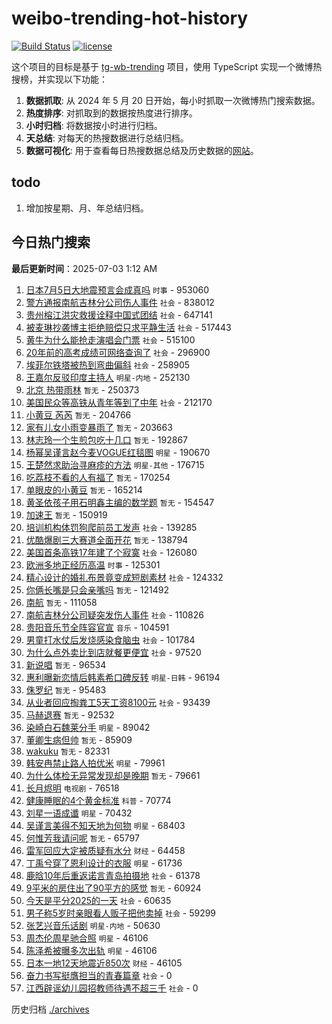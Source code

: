 # weibo-trending-hot-history

[![Build Status](https://github.com/lxw15337674/weibo-trending-hot-history/actions/workflows/nodejs.yml/badge.svg)](https://github.com/lxw15337674/weibo-trending-hot-history/actions)
[![license](https://img.shields.io/github/license/lxw15337674/weibo-trending-hot-history)](https://github.com/lxw15337674/weibo-trending-hot-history/blob/master/LICENSE)


这个项目的目标是基于 [tg-wb-trending](https://github.com/xiadd/tg-wb-trending) 项目，使用 TypeScript 实现一个微博热搜榜，并实现以下功能：

1. **数据抓取**: 从 2024 年 5 月 20 日开始，每小时抓取一次微博热门搜索数据。
2. **热度排序**: 对抓取到的数据按热度进行排序。
3. **小时归档**: 将数据按小时进行归档。
4. **天总结**: 对每天的热搜数据进行总结归档。
5. **数据可视化**: 用于查看每日热搜数据总结及历史数据的[网站](https://weibo-trending-hot-history.vercel.app/)。

## todo

1. 增加按星期、月、年总结归档。



## 今日热门搜索





























































































































































































































































































































































































































































































































































































































































































































































































































































































































































































































































































































































































































































































































































































































































































































































































































































































































































































































































































































































































































































































































































































































































































































































































































































































































































































































































































































































































































































































































































































































































































































































































































































































































































































































































































































































































































































































































































































































































































































































































































































































































































































































































































































































































































































































































































































































































































































































































































































































































































































































































































































































































































































































































































































































































































































































































































































































































































































































































































































































































































































































































































































































































































































































































































































































































































































































































































































































































































































































































































































































































































































































































































































































































































































































































































































































































































































































































































































































































































































































































































































































































































































































































































































































































































































































































































































































































































































































































































































































































































































































































































































































































































































































































































































































































































































































<!-- BEGIN -->

**最后更新时间**：2025-07-03 1:12 AM
1. [日本7月5日大地震预言会成真吗](https://m.weibo.cn/search?containerid=100103type%3D1%26t%3D10%26q%3D%23%E6%97%A5%E6%9C%AC7%E6%9C%885%E6%97%A5%E5%A4%A7%E5%9C%B0%E9%9C%87%E9%A2%84%E8%A8%80%E4%BC%9A%E6%88%90%E7%9C%9F%E5%90%97%23&stream_entry_id=31&isnewpage=1&extparam=seat%3D1%26cate%3D5001%26stream_entry_id%3D31%26lcate%3D5001%26flag%3D1%26realpos%3D1%26pos%3D0%26filter_type%3Drealtimehot%26q%3D%2523%25E6%2597%25A5%25E6%259C%25AC7%25E6%259C%25885%25E6%2597%25A5%25E5%25A4%25A7%25E5%259C%25B0%25E9%259C%2587%25E9%25A2%2584%25E8%25A8%2580%25E4%25BC%259A%25E6%2588%2590%25E7%259C%259F%25E5%2590%2597%2523%26dgr%3D0%26band_rank%3D1%26c_type%3D31%26display_time%3D1751474136%26pre_seqid%3D175147413653701880213156) `时事` - 953060
2. [警方通报南航吉林分公司伤人事件](https://m.weibo.cn/search?containerid=100103type%3D1%26t%3D10%26q%3D%23%E8%AD%A6%E6%96%B9%E9%80%9A%E6%8A%A5%E5%8D%97%E8%88%AA%E5%90%89%E6%9E%97%E5%88%86%E5%85%AC%E5%8F%B8%E4%BC%A4%E4%BA%BA%E4%BA%8B%E4%BB%B6%23&stream_entry_id=31&isnewpage=1&extparam=seat%3D1%26cate%3D5001%26stream_entry_id%3D31%26lcate%3D5001%26flag%3D1%26realpos%3D2%26pos%3D1%26filter_type%3Drealtimehot%26q%3D%2523%25E8%25AD%25A6%25E6%2596%25B9%25E9%2580%259A%25E6%258A%25A5%25E5%258D%2597%25E8%2588%25AA%25E5%2590%2589%25E6%259E%2597%25E5%2588%2586%25E5%2585%25AC%25E5%258F%25B8%25E4%25BC%25A4%25E4%25BA%25BA%25E4%25BA%258B%25E4%25BB%25B6%2523%26dgr%3D0%26band_rank%3D2%26c_type%3D31%26display_time%3D1751474136%26pre_seqid%3D175147413653701880213156) `社会` - 838012
3. [贵州榕江洪灾救援诠释中国式团结](https://m.weibo.cn/search?containerid=100103type%3D1%26t%3D10%26q%3D%23%E8%B4%B5%E5%B7%9E%E6%A6%95%E6%B1%9F%E6%B4%AA%E7%81%BE%E6%95%91%E6%8F%B4%E8%AF%A0%E9%87%8A%E4%B8%AD%E5%9B%BD%E5%BC%8F%E5%9B%A2%E7%BB%93%23&stream_entry_id=31&isnewpage=1&extparam=seat%3D1%26cate%3D5001%26stream_entry_id%3D31%26lcate%3D5001%26flag%3D0%26realpos%3D3%26pos%3D2%26filter_type%3Drealtimehot%26q%3D%2523%25E8%25B4%25B5%25E5%25B7%259E%25E6%25A6%2595%25E6%25B1%259F%25E6%25B4%25AA%25E7%2581%25BE%25E6%2595%2591%25E6%258F%25B4%25E8%25AF%25A0%25E9%2587%258A%25E4%25B8%25AD%25E5%259B%25BD%25E5%25BC%258F%25E5%259B%25A2%25E7%25BB%2593%2523%26dgr%3D0%26band_rank%3D3%26c_type%3D31%26display_time%3D1751474136%26pre_seqid%3D175147413653701880213156) `社会` - 647141
4. [被麦琳抄袭博主拒绝赔偿只求平静生活](https://m.weibo.cn/search?containerid=100103type%3D1%26t%3D10%26q%3D%23%E8%A2%AB%E9%BA%A6%E7%90%B3%E6%8A%84%E8%A2%AD%E5%8D%9A%E4%B8%BB%E6%8B%92%E7%BB%9D%E8%B5%94%E5%81%BF%E5%8F%AA%E6%B1%82%E5%B9%B3%E9%9D%99%E7%94%9F%E6%B4%BB%23&stream_entry_id=31&isnewpage=1&extparam=seat%3D1%26cate%3D5001%26stream_entry_id%3D31%26lcate%3D5001%26flag%3D1%26realpos%3D4%26pos%3D3%26filter_type%3Drealtimehot%26q%3D%2523%25E8%25A2%25AB%25E9%25BA%25A6%25E7%2590%25B3%25E6%258A%2584%25E8%25A2%25AD%25E5%258D%259A%25E4%25B8%25BB%25E6%258B%2592%25E7%25BB%259D%25E8%25B5%2594%25E5%2581%25BF%25E5%258F%25AA%25E6%25B1%2582%25E5%25B9%25B3%25E9%259D%2599%25E7%2594%259F%25E6%25B4%25BB%2523%26dgr%3D0%26band_rank%3D4%26c_type%3D31%26display_time%3D1751474136%26pre_seqid%3D175147413653701880213156) `社会` - 517443
5. [黄牛为什么能抢走演唱会门票](https://m.weibo.cn/search?containerid=100103type%3D1%26t%3D10%26q%3D%23%E9%BB%84%E7%89%9B%E4%B8%BA%E4%BB%80%E4%B9%88%E8%83%BD%E6%8A%A2%E8%B5%B0%E6%BC%94%E5%94%B1%E4%BC%9A%E9%97%A8%E7%A5%A8%23&stream_entry_id=31&isnewpage=1&extparam=seat%3D1%26cate%3D5001%26stream_entry_id%3D31%26lcate%3D5001%26flag%3D0%26realpos%3D5%26pos%3D4%26filter_type%3Drealtimehot%26q%3D%2523%25E9%25BB%2584%25E7%2589%259B%25E4%25B8%25BA%25E4%25BB%2580%25E4%25B9%2588%25E8%2583%25BD%25E6%258A%25A2%25E8%25B5%25B0%25E6%25BC%2594%25E5%2594%25B1%25E4%25BC%259A%25E9%2597%25A8%25E7%25A5%25A8%2523%26dgr%3D0%26band_rank%3D5%26c_type%3D31%26display_time%3D1751474136%26pre_seqid%3D175147413653701880213156) `社会` - 515100
6. [20年前的高考成绩可网络查询了](https://m.weibo.cn/search?containerid=100103type%3D1%26t%3D10%26q%3D%2320%E5%B9%B4%E5%89%8D%E7%9A%84%E9%AB%98%E8%80%83%E6%88%90%E7%BB%A9%E5%8F%AF%E7%BD%91%E7%BB%9C%E6%9F%A5%E8%AF%A2%E4%BA%86%23&stream_entry_id=31&isnewpage=1&extparam=seat%3D1%26cate%3D5001%26stream_entry_id%3D31%26lcate%3D5001%26flag%3D1%26realpos%3D6%26pos%3D5%26filter_type%3Drealtimehot%26q%3D%252320%25E5%25B9%25B4%25E5%2589%258D%25E7%259A%2584%25E9%25AB%2598%25E8%2580%2583%25E6%2588%2590%25E7%25BB%25A9%25E5%258F%25AF%25E7%25BD%2591%25E7%25BB%259C%25E6%259F%25A5%25E8%25AF%25A2%25E4%25BA%2586%2523%26dgr%3D0%26band_rank%3D6%26c_type%3D31%26display_time%3D1751474136%26pre_seqid%3D175147413653701880213156) `社会` - 296900
7. [埃菲尔铁塔被热到弯曲偏斜](https://m.weibo.cn/search?containerid=100103type%3D1%26t%3D10%26q%3D%23%E5%9F%83%E8%8F%B2%E5%B0%94%E9%93%81%E5%A1%94%E8%A2%AB%E7%83%AD%E5%88%B0%E5%BC%AF%E6%9B%B2%E5%81%8F%E6%96%9C%23&stream_entry_id=31&isnewpage=1&extparam=seat%3D1%26cate%3D5001%26stream_entry_id%3D31%26lcate%3D5001%26flag%3D0%26realpos%3D7%26pos%3D7%26filter_type%3Drealtimehot%26q%3D%2523%25E5%259F%2583%25E8%258F%25B2%25E5%25B0%2594%25E9%2593%2581%25E5%25A1%2594%25E8%25A2%25AB%25E7%2583%25AD%25E5%2588%25B0%25E5%25BC%25AF%25E6%259B%25B2%25E5%2581%258F%25E6%2596%259C%2523%26dgr%3D0%26band_rank%3D7%26c_type%3D31%26display_time%3D1751474136%26pre_seqid%3D175147413653701880213156) `社会` - 258905
8. [王嘉尔反驳印度主持人](https://m.weibo.cn/search?containerid=100103type%3D1%26t%3D10%26q%3D%23%E7%8E%8B%E5%98%89%E5%B0%94%E5%8F%8D%E9%A9%B3%E5%8D%B0%E5%BA%A6%E4%B8%BB%E6%8C%81%E4%BA%BA%23&stream_entry_id=31&isnewpage=1&extparam=seat%3D1%26cate%3D5001%26stream_entry_id%3D31%26lcate%3D5001%26flag%3D0%26realpos%3D8%26pos%3D8%26filter_type%3Drealtimehot%26q%3D%2523%25E7%258E%258B%25E5%2598%2589%25E5%25B0%2594%25E5%258F%258D%25E9%25A9%25B3%25E5%258D%25B0%25E5%25BA%25A6%25E4%25B8%25BB%25E6%258C%2581%25E4%25BA%25BA%2523%26dgr%3D0%26band_rank%3D8%26c_type%3D31%26display_time%3D1751474136%26pre_seqid%3D175147413653701880213156) `明星-内地` - 252130
9. [北京 热带雨林](https://m.weibo.cn/search?containerid=100103type%3D1%26t%3D10%26q%3D%E5%8C%97%E4%BA%AC+%E7%83%AD%E5%B8%A6%E9%9B%A8%E6%9E%97&stream_entry_id=31&isnewpage=1&extparam=seat%3D1%26cate%3D5001%26stream_entry_id%3D31%26lcate%3D5001%26flag%3D0%26realpos%3D9%26pos%3D9%26filter_type%3Drealtimehot%26q%3D%25E5%258C%2597%25E4%25BA%25AC%2520%25E7%2583%25AD%25E5%25B8%25A6%25E9%259B%25A8%25E6%259E%2597%26dgr%3D0%26band_rank%3D9%26c_type%3D31%26display_time%3D1751474136%26pre_seqid%3D175147413653701880213156) `暂无` - 250373
10. [美国民众等高铁从青年等到了中年](https://m.weibo.cn/search?containerid=100103type%3D1%26t%3D10%26q%3D%23%E7%BE%8E%E5%9B%BD%E6%B0%91%E4%BC%97%E7%AD%89%E9%AB%98%E9%93%81%E4%BB%8E%E9%9D%92%E5%B9%B4%E7%AD%89%E5%88%B0%E4%BA%86%E4%B8%AD%E5%B9%B4%23&stream_entry_id=31&isnewpage=1&extparam=seat%3D1%26cate%3D5001%26stream_entry_id%3D31%26lcate%3D5001%26flag%3D1%26realpos%3D10%26pos%3D10%26filter_type%3Drealtimehot%26q%3D%2523%25E7%25BE%258E%25E5%259B%25BD%25E6%25B0%2591%25E4%25BC%2597%25E7%25AD%2589%25E9%25AB%2598%25E9%2593%2581%25E4%25BB%258E%25E9%259D%2592%25E5%25B9%25B4%25E7%25AD%2589%25E5%2588%25B0%25E4%25BA%2586%25E4%25B8%25AD%25E5%25B9%25B4%2523%26dgr%3D0%26band_rank%3D10%26c_type%3D31%26display_time%3D1751474136%26pre_seqid%3D175147413653701880213156) `社会` - 212170
11. [小黄豆 芮芮](https://m.weibo.cn/search?containerid=100103type%3D1%26t%3D10%26q%3D%E5%B0%8F%E9%BB%84%E8%B1%86+%E8%8A%AE%E8%8A%AE&stream_entry_id=31&isnewpage=1&extparam=seat%3D1%26cate%3D5001%26stream_entry_id%3D31%26lcate%3D5001%26flag%3D2%26realpos%3D11%26pos%3D11%26filter_type%3Drealtimehot%26q%3D%25E5%25B0%258F%25E9%25BB%2584%25E8%25B1%2586%2520%25E8%258A%25AE%25E8%258A%25AE%26dgr%3D0%26band_rank%3D11%26c_type%3D31%26display_time%3D1751474136%26pre_seqid%3D175147413653701880213156) `暂无` - 204766
12. [家有儿女小雨变暴雨了](https://m.weibo.cn/search?containerid=100103type%3D1%26t%3D10%26q%3D%E5%AE%B6%E6%9C%89%E5%84%BF%E5%A5%B3%E5%B0%8F%E9%9B%A8%E5%8F%98%E6%9A%B4%E9%9B%A8%E4%BA%86&stream_entry_id=31&isnewpage=1&extparam=seat%3D1%26cate%3D5001%26stream_entry_id%3D31%26lcate%3D5001%26flag%3D2%26realpos%3D12%26pos%3D12%26filter_type%3Drealtimehot%26q%3D%25E5%25AE%25B6%25E6%259C%2589%25E5%2584%25BF%25E5%25A5%25B3%25E5%25B0%258F%25E9%259B%25A8%25E5%258F%2598%25E6%259A%25B4%25E9%259B%25A8%25E4%25BA%2586%26dgr%3D0%26band_rank%3D12%26c_type%3D31%26display_time%3D1751474136%26pre_seqid%3D175147413653701880213156) `暂无` - 203663
13. [林志玲一个生煎包吃十几口](https://m.weibo.cn/search?containerid=100103type%3D1%26t%3D10%26q%3D%E6%9E%97%E5%BF%97%E7%8E%B2%E4%B8%80%E4%B8%AA%E7%94%9F%E7%85%8E%E5%8C%85%E5%90%83%E5%8D%81%E5%87%A0%E5%8F%A3&stream_entry_id=31&isnewpage=1&extparam=seat%3D1%26cate%3D5001%26stream_entry_id%3D31%26lcate%3D5001%26flag%3D0%26realpos%3D13%26pos%3D13%26filter_type%3Drealtimehot%26q%3D%25E6%259E%2597%25E5%25BF%2597%25E7%258E%25B2%25E4%25B8%2580%25E4%25B8%25AA%25E7%2594%259F%25E7%2585%258E%25E5%258C%2585%25E5%2590%2583%25E5%258D%2581%25E5%2587%25A0%25E5%258F%25A3%26dgr%3D0%26band_rank%3D13%26c_type%3D31%26display_time%3D1751474136%26pre_seqid%3D175147413653701880213156) `暂无` - 192867
14. [杨幂吴谨言赵今麦VOGUE红毯图](https://m.weibo.cn/search?containerid=100103type%3D1%26t%3D10%26q%3D%23%E6%9D%A8%E5%B9%82%E5%90%B4%E8%B0%A8%E8%A8%80%E8%B5%B5%E4%BB%8A%E9%BA%A6VOGUE%E7%BA%A2%E6%AF%AF%E5%9B%BE%23&stream_entry_id=31&isnewpage=1&extparam=seat%3D1%26cate%3D5001%26stream_entry_id%3D31%26lcate%3D5001%26flag%3D1%26realpos%3D19%26pos%3D19%26filter_type%3Drealtimehot%26q%3D%2523%25E6%259D%25A8%25E5%25B9%2582%25E5%2590%25B4%25E8%25B0%25A8%25E8%25A8%2580%25E8%25B5%25B5%25E4%25BB%258A%25E9%25BA%25A6VOGUE%25E7%25BA%25A2%25E6%25AF%25AF%25E5%259B%25BE%2523%26dgr%3D0%26band_rank%3D19%26c_type%3D31%26display_time%3D1751474136%26pre_seqid%3D175147413653701880213156) `明星` - 190670
15. [王楚然求助治寻麻疹的方法](https://m.weibo.cn/search?containerid=100103type%3D1%26t%3D10%26q%3D%23%E7%8E%8B%E6%A5%9A%E7%84%B6%E6%B1%82%E5%8A%A9%E6%B2%BB%E5%AF%BB%E9%BA%BB%E7%96%B9%E7%9A%84%E6%96%B9%E6%B3%95%23&stream_entry_id=31&isnewpage=1&extparam=seat%3D1%26cate%3D5001%26stream_entry_id%3D31%26lcate%3D5001%26flag%3D0%26realpos%3D14%26pos%3D14%26filter_type%3Drealtimehot%26q%3D%2523%25E7%258E%258B%25E6%25A5%259A%25E7%2584%25B6%25E6%25B1%2582%25E5%258A%25A9%25E6%25B2%25BB%25E5%25AF%25BB%25E9%25BA%25BB%25E7%2596%25B9%25E7%259A%2584%25E6%2596%25B9%25E6%25B3%2595%2523%26dgr%3D0%26band_rank%3D14%26c_type%3D31%26display_time%3D1751474136%26pre_seqid%3D175147413653701880213156) `明星-其他` - 176715
16. [吃荔枝不看的人有福了](https://m.weibo.cn/search?containerid=100103type%3D1%26t%3D10%26q%3D%E5%90%83%E8%8D%94%E6%9E%9D%E4%B8%8D%E7%9C%8B%E7%9A%84%E4%BA%BA%E6%9C%89%E7%A6%8F%E4%BA%86&stream_entry_id=31&isnewpage=1&extparam=seat%3D1%26cate%3D5001%26stream_entry_id%3D31%26lcate%3D5001%26flag%3D0%26realpos%3D15%26pos%3D15%26filter_type%3Drealtimehot%26q%3D%25E5%2590%2583%25E8%258D%2594%25E6%259E%259D%25E4%25B8%258D%25E7%259C%258B%25E7%259A%2584%25E4%25BA%25BA%25E6%259C%2589%25E7%25A6%258F%25E4%25BA%2586%26dgr%3D0%26band_rank%3D15%26c_type%3D31%26display_time%3D1751474136%26pre_seqid%3D175147413653701880213156) `暂无` - 170254
17. [单眼皮的小黄豆](https://m.weibo.cn/search?containerid=100103type%3D1%26t%3D10%26q%3D%E5%8D%95%E7%9C%BC%E7%9A%AE%E7%9A%84%E5%B0%8F%E9%BB%84%E8%B1%86&stream_entry_id=31&isnewpage=1&extparam=seat%3D1%26cate%3D5001%26stream_entry_id%3D31%26lcate%3D5001%26flag%3D0%26realpos%3D16%26pos%3D16%26filter_type%3Drealtimehot%26q%3D%25E5%258D%2595%25E7%259C%25BC%25E7%259A%25AE%25E7%259A%2584%25E5%25B0%258F%25E9%25BB%2584%25E8%25B1%2586%26dgr%3D0%26band_rank%3D16%26c_type%3D31%26display_time%3D1751474136%26pre_seqid%3D175147413653701880213156) `暂无` - 165214
18. [黄圣依孩子用石明鑫主编的数学题](https://m.weibo.cn/search?containerid=100103type%3D1%26t%3D10%26q%3D%E9%BB%84%E5%9C%A3%E4%BE%9D%E5%AD%A9%E5%AD%90%E7%94%A8%E7%9F%B3%E6%98%8E%E9%91%AB%E4%B8%BB%E7%BC%96%E7%9A%84%E6%95%B0%E5%AD%A6%E9%A2%98&stream_entry_id=31&isnewpage=1&extparam=seat%3D1%26cate%3D5001%26stream_entry_id%3D31%26lcate%3D5001%26flag%3D0%26realpos%3D17%26pos%3D17%26filter_type%3Drealtimehot%26q%3D%25E9%25BB%2584%25E5%259C%25A3%25E4%25BE%259D%25E5%25AD%25A9%25E5%25AD%2590%25E7%2594%25A8%25E7%259F%25B3%25E6%2598%258E%25E9%2591%25AB%25E4%25B8%25BB%25E7%25BC%2596%25E7%259A%2584%25E6%2595%25B0%25E5%25AD%25A6%25E9%25A2%2598%26dgr%3D0%26band_rank%3D17%26c_type%3D31%26display_time%3D1751474136%26pre_seqid%3D175147413653701880213156) `暂无` - 154547
19. [加速王](https://m.weibo.cn/search?containerid=100103type%3D1%26t%3D10%26q%3D%E5%8A%A0%E9%80%9F%E7%8E%8B&stream_entry_id=31&isnewpage=1&extparam=seat%3D1%26cate%3D5001%26stream_entry_id%3D31%26lcate%3D5001%26flag%3D0%26realpos%3D18%26pos%3D18%26filter_type%3Drealtimehot%26q%3D%25E5%258A%25A0%25E9%2580%259F%25E7%258E%258B%26dgr%3D0%26band_rank%3D18%26c_type%3D31%26display_time%3D1751474136%26pre_seqid%3D175147413653701880213156) `暂无` - 150919
20. [培训机构体罚狗爬前员工发声](https://m.weibo.cn/search?containerid=100103type%3D1%26t%3D10%26q%3D%23%E5%9F%B9%E8%AE%AD%E6%9C%BA%E6%9E%84%E4%BD%93%E7%BD%9A%E7%8B%97%E7%88%AC%E5%89%8D%E5%91%98%E5%B7%A5%E5%8F%91%E5%A3%B0%23&stream_entry_id=31&isnewpage=1&extparam=seat%3D1%26cate%3D5001%26stream_entry_id%3D31%26lcate%3D5001%26flag%3D1%26realpos%3D20%26pos%3D20%26filter_type%3Drealtimehot%26q%3D%2523%25E5%259F%25B9%25E8%25AE%25AD%25E6%259C%25BA%25E6%259E%2584%25E4%25BD%2593%25E7%25BD%259A%25E7%258B%2597%25E7%2588%25AC%25E5%2589%258D%25E5%2591%2598%25E5%25B7%25A5%25E5%258F%2591%25E5%25A3%25B0%2523%26dgr%3D0%26band_rank%3D20%26c_type%3D31%26display_time%3D1751474136%26pre_seqid%3D175147413653701880213156) `社会` - 139285
21. [优酷爆剧三大赛道全面开花](https://m.weibo.cn/search?containerid=100103type%3D1%26t%3D10%26q%3D%E4%BC%98%E9%85%B7%E7%88%86%E5%89%A7%E4%B8%89%E5%A4%A7%E8%B5%9B%E9%81%93%E5%85%A8%E9%9D%A2%E5%BC%80%E8%8A%B1&stream_entry_id=31&isnewpage=1&extparam=seat%3D1%26cate%3D5001%26stream_entry_id%3D31%26lcate%3D5001%26flag%3D0%26realpos%3D21%26pos%3D21%26filter_type%3Drealtimehot%26q%3D%25E4%25BC%2598%25E9%2585%25B7%25E7%2588%2586%25E5%2589%25A7%25E4%25B8%2589%25E5%25A4%25A7%25E8%25B5%259B%25E9%2581%2593%25E5%2585%25A8%25E9%259D%25A2%25E5%25BC%2580%25E8%258A%25B1%26dgr%3D0%26band_rank%3D21%26c_type%3D31%26display_time%3D1751474136%26pre_seqid%3D175147413653701880213156) `暂无` - 138794
22. [美国首条高铁17年建了个寂寞](https://m.weibo.cn/search?containerid=100103type%3D1%26t%3D10%26q%3D%23%E7%BE%8E%E5%9B%BD%E9%A6%96%E6%9D%A1%E9%AB%98%E9%93%8117%E5%B9%B4%E5%BB%BA%E4%BA%86%E4%B8%AA%E5%AF%82%E5%AF%9E%23&stream_entry_id=31&isnewpage=1&extparam=seat%3D1%26cate%3D5001%26stream_entry_id%3D31%26lcate%3D5001%26flag%3D0%26realpos%3D22%26pos%3D22%26filter_type%3Drealtimehot%26q%3D%2523%25E7%25BE%258E%25E5%259B%25BD%25E9%25A6%2596%25E6%259D%25A1%25E9%25AB%2598%25E9%2593%258117%25E5%25B9%25B4%25E5%25BB%25BA%25E4%25BA%2586%25E4%25B8%25AA%25E5%25AF%2582%25E5%25AF%259E%2523%26dgr%3D0%26band_rank%3D22%26c_type%3D31%26display_time%3D1751474136%26pre_seqid%3D175147413653701880213156) `社会` - 126080
23. [欧洲多地正经历高温](https://m.weibo.cn/search?containerid=100103type%3D1%26t%3D10%26q%3D%23%E6%AC%A7%E6%B4%B2%E5%A4%9A%E5%9C%B0%E6%AD%A3%E7%BB%8F%E5%8E%86%E9%AB%98%E6%B8%A9%23&stream_entry_id=31&isnewpage=1&extparam=seat%3D1%26filter_type%3Drealtimehot%26flag%3D1%26cate%3D5001%26q%3D%2523%25E6%25AC%25A7%25E6%25B4%25B2%25E5%25A4%259A%25E5%259C%25B0%25E6%25AD%25A3%25E7%25BB%258F%25E5%258E%2586%25E9%25AB%2598%25E6%25B8%25A9%2523%26dgr%3D0%26stream_entry_id%3D31%26band_rank%3D10%26c_type%3D31%26pos%3D9%26lcate%3D5001%26realpos%3D10%26display_time%3D1751476368%26pre_seqid%3D17514763684000192755616) `时事` - 125301
24. [精心设计的婚礼布景竟变成短剧素材](https://m.weibo.cn/search?containerid=100103type%3D1%26t%3D10%26q%3D%23%E7%B2%BE%E5%BF%83%E8%AE%BE%E8%AE%A1%E7%9A%84%E5%A9%9A%E7%A4%BC%E5%B8%83%E6%99%AF%E7%AB%9F%E5%8F%98%E6%88%90%E7%9F%AD%E5%89%A7%E7%B4%A0%E6%9D%90%23&stream_entry_id=31&isnewpage=1&extparam=seat%3D1%26cate%3D5001%26stream_entry_id%3D31%26lcate%3D5001%26flag%3D1%26realpos%3D23%26pos%3D23%26filter_type%3Drealtimehot%26q%3D%2523%25E7%25B2%25BE%25E5%25BF%2583%25E8%25AE%25BE%25E8%25AE%25A1%25E7%259A%2584%25E5%25A9%259A%25E7%25A4%25BC%25E5%25B8%2583%25E6%2599%25AF%25E7%25AB%259F%25E5%258F%2598%25E6%2588%2590%25E7%259F%25AD%25E5%2589%25A7%25E7%25B4%25A0%25E6%259D%2590%2523%26dgr%3D0%26band_rank%3D23%26c_type%3D31%26display_time%3D1751474136%26pre_seqid%3D175147413653701880213156) `社会` - 124332
25. [你俩长嘴是只会亲嘴吗](https://m.weibo.cn/search?containerid=100103type%3D1%26t%3D10%26q%3D%E4%BD%A0%E4%BF%A9%E9%95%BF%E5%98%B4%E6%98%AF%E5%8F%AA%E4%BC%9A%E4%BA%B2%E5%98%B4%E5%90%97&stream_entry_id=31&isnewpage=1&extparam=seat%3D1%26cate%3D5001%26stream_entry_id%3D31%26lcate%3D5001%26flag%3D0%26realpos%3D24%26pos%3D24%26filter_type%3Drealtimehot%26q%3D%25E4%25BD%25A0%25E4%25BF%25A9%25E9%2595%25BF%25E5%2598%25B4%25E6%2598%25AF%25E5%258F%25AA%25E4%25BC%259A%25E4%25BA%25B2%25E5%2598%25B4%25E5%2590%2597%26dgr%3D0%26band_rank%3D24%26c_type%3D31%26display_time%3D1751474136%26pre_seqid%3D175147413653701880213156) `暂无` - 121492
26. [南航](https://m.weibo.cn/search?containerid=100103type%3D1%26t%3D10%26q%3D%E5%8D%97%E8%88%AA&stream_entry_id=31&isnewpage=1&extparam=seat%3D1%26cate%3D5001%26stream_entry_id%3D31%26lcate%3D5001%26flag%3D0%26realpos%3D25%26pos%3D25%26filter_type%3Drealtimehot%26q%3D%25E5%258D%2597%25E8%2588%25AA%26dgr%3D0%26band_rank%3D25%26c_type%3D31%26display_time%3D1751474136%26pre_seqid%3D175147413653701880213156) `暂无` - 111058
27. [南航吉林分公司疑突发伤人事件](https://m.weibo.cn/search?containerid=100103type%3D1%26t%3D10%26q%3D%23%E5%8D%97%E8%88%AA%E5%90%89%E6%9E%97%E5%88%86%E5%85%AC%E5%8F%B8%E7%96%91%E7%AA%81%E5%8F%91%E4%BC%A4%E4%BA%BA%E4%BA%8B%E4%BB%B6%23&stream_entry_id=31&isnewpage=1&extparam=seat%3D1%26cate%3D5001%26stream_entry_id%3D31%26lcate%3D5001%26flag%3D0%26realpos%3D26%26pos%3D26%26filter_type%3Drealtimehot%26q%3D%2523%25E5%258D%2597%25E8%2588%25AA%25E5%2590%2589%25E6%259E%2597%25E5%2588%2586%25E5%2585%25AC%25E5%258F%25B8%25E7%2596%2591%25E7%25AA%2581%25E5%258F%2591%25E4%25BC%25A4%25E4%25BA%25BA%25E4%25BA%258B%25E4%25BB%25B6%2523%26dgr%3D0%26band_rank%3D26%26c_type%3D31%26display_time%3D1751474136%26pre_seqid%3D175147413653701880213156) `社会` - 110826
28. [贵阳音乐节全阵容官宣](https://m.weibo.cn/search?containerid=100103type%3D1%26t%3D10%26q%3D%E8%B4%B5%E9%98%B3%E9%9F%B3%E4%B9%90%E8%8A%82%E5%85%A8%E9%98%B5%E5%AE%B9%E5%AE%98%E5%AE%A3&stream_entry_id=31&isnewpage=1&extparam=seat%3D1%26cate%3D5001%26stream_entry_id%3D31%26lcate%3D5001%26flag%3D1%26realpos%3D27%26pos%3D27%26filter_type%3Drealtimehot%26q%3D%25E8%25B4%25B5%25E9%2598%25B3%25E9%259F%25B3%25E4%25B9%2590%25E8%258A%2582%25E5%2585%25A8%25E9%2598%25B5%25E5%25AE%25B9%25E5%25AE%2598%25E5%25AE%25A3%26dgr%3D0%26band_rank%3D27%26c_type%3D31%26display_time%3D1751474136%26pre_seqid%3D175147413653701880213156) `音乐` - 104591
29. [男童打水仗后发烧感染食脑虫](https://m.weibo.cn/search?containerid=100103type%3D1%26t%3D10%26q%3D%23%E7%94%B7%E7%AB%A5%E6%89%93%E6%B0%B4%E4%BB%97%E5%90%8E%E5%8F%91%E7%83%A7%E6%84%9F%E6%9F%93%E9%A3%9F%E8%84%91%E8%99%AB%23&stream_entry_id=31&isnewpage=1&extparam=seat%3D1%26cate%3D5001%26stream_entry_id%3D31%26lcate%3D5001%26flag%3D1%26realpos%3D28%26pos%3D28%26filter_type%3Drealtimehot%26q%3D%2523%25E7%2594%25B7%25E7%25AB%25A5%25E6%2589%2593%25E6%25B0%25B4%25E4%25BB%2597%25E5%2590%258E%25E5%258F%2591%25E7%2583%25A7%25E6%2584%259F%25E6%259F%2593%25E9%25A3%259F%25E8%2584%2591%25E8%2599%25AB%2523%26dgr%3D0%26band_rank%3D28%26c_type%3D31%26display_time%3D1751474136%26pre_seqid%3D175147413653701880213156) `社会` - 101784
30. [为什么点外卖比到店就餐更便宜](https://m.weibo.cn/search?containerid=100103type%3D1%26t%3D10%26q%3D%23%E4%B8%BA%E4%BB%80%E4%B9%88%E7%82%B9%E5%A4%96%E5%8D%96%E6%AF%94%E5%88%B0%E5%BA%97%E5%B0%B1%E9%A4%90%E6%9B%B4%E4%BE%BF%E5%AE%9C%23&stream_entry_id=31&isnewpage=1&extparam=seat%3D1%26cate%3D5001%26stream_entry_id%3D31%26lcate%3D5001%26flag%3D0%26realpos%3D29%26pos%3D29%26filter_type%3Drealtimehot%26q%3D%2523%25E4%25B8%25BA%25E4%25BB%2580%25E4%25B9%2588%25E7%2582%25B9%25E5%25A4%2596%25E5%258D%2596%25E6%25AF%2594%25E5%2588%25B0%25E5%25BA%2597%25E5%25B0%25B1%25E9%25A4%2590%25E6%259B%25B4%25E4%25BE%25BF%25E5%25AE%259C%2523%26dgr%3D0%26band_rank%3D29%26c_type%3D31%26display_time%3D1751474136%26pre_seqid%3D175147413653701880213156) `社会` - 97520
31. [新说唱](https://m.weibo.cn/search?containerid=100103type%3D1%26t%3D10%26q%3D%E6%96%B0%E8%AF%B4%E5%94%B1&stream_entry_id=31&isnewpage=1&extparam=seat%3D1%26cate%3D5001%26stream_entry_id%3D31%26lcate%3D5001%26flag%3D1%26realpos%3D30%26pos%3D30%26filter_type%3Drealtimehot%26q%3D%25E6%2596%25B0%25E8%25AF%25B4%25E5%2594%25B1%26dgr%3D0%26band_rank%3D30%26c_type%3D31%26display_time%3D1751474136%26pre_seqid%3D175147413653701880213156) `暂无` - 96534
32. [惠利曝新恋情后韩素希口碑反转](https://m.weibo.cn/search?containerid=100103type%3D1%26t%3D10%26q%3D%23%E6%83%A0%E5%88%A9%E6%9B%9D%E6%96%B0%E6%81%8B%E6%83%85%E5%90%8E%E9%9F%A9%E7%B4%A0%E5%B8%8C%E5%8F%A3%E7%A2%91%E5%8F%8D%E8%BD%AC%23&stream_entry_id=31&isnewpage=1&extparam=seat%3D1%26cate%3D5001%26stream_entry_id%3D31%26lcate%3D5001%26flag%3D0%26realpos%3D31%26pos%3D31%26filter_type%3Drealtimehot%26q%3D%2523%25E6%2583%25A0%25E5%2588%25A9%25E6%259B%259D%25E6%2596%25B0%25E6%2581%258B%25E6%2583%2585%25E5%2590%258E%25E9%259F%25A9%25E7%25B4%25A0%25E5%25B8%258C%25E5%258F%25A3%25E7%25A2%2591%25E5%258F%258D%25E8%25BD%25AC%2523%26dgr%3D0%26band_rank%3D31%26c_type%3D31%26display_time%3D1751474136%26pre_seqid%3D175147413653701880213156) `明星-日韩` - 96194
33. [侏罗纪](https://m.weibo.cn/search?containerid=100103type%3D1%26t%3D10%26q%3D%E4%BE%8F%E7%BD%97%E7%BA%AA&stream_entry_id=31&isnewpage=1&extparam=seat%3D1%26cate%3D5001%26stream_entry_id%3D31%26lcate%3D5001%26flag%3D1%26realpos%3D32%26pos%3D32%26filter_type%3Drealtimehot%26q%3D%25E4%25BE%258F%25E7%25BD%2597%25E7%25BA%25AA%26dgr%3D0%26band_rank%3D32%26c_type%3D31%26display_time%3D1751474136%26pre_seqid%3D175147413653701880213156) `暂无` - 95483
34. [从业者回应掏粪工5天工资8100元](https://m.weibo.cn/search?containerid=100103type%3D1%26t%3D10%26q%3D%23%E4%BB%8E%E4%B8%9A%E8%80%85%E5%9B%9E%E5%BA%94%E6%8E%8F%E7%B2%AA%E5%B7%A55%E5%A4%A9%E5%B7%A5%E8%B5%848100%E5%85%83%23&stream_entry_id=31&isnewpage=1&extparam=seat%3D1%26cate%3D5001%26stream_entry_id%3D31%26lcate%3D5001%26flag%3D1%26realpos%3D33%26pos%3D33%26filter_type%3Drealtimehot%26q%3D%2523%25E4%25BB%258E%25E4%25B8%259A%25E8%2580%2585%25E5%259B%259E%25E5%25BA%2594%25E6%258E%258F%25E7%25B2%25AA%25E5%25B7%25A55%25E5%25A4%25A9%25E5%25B7%25A5%25E8%25B5%25848100%25E5%2585%2583%2523%26dgr%3D0%26band_rank%3D33%26c_type%3D31%26display_time%3D1751474136%26pre_seqid%3D175147413653701880213156) `社会` - 93439
35. [马赫退赛](https://m.weibo.cn/search?containerid=100103type%3D1%26t%3D10%26q%3D%E9%A9%AC%E8%B5%AB%E9%80%80%E8%B5%9B&stream_entry_id=31&isnewpage=1&extparam=seat%3D1%26cate%3D5001%26stream_entry_id%3D31%26lcate%3D5001%26flag%3D1%26realpos%3D34%26pos%3D34%26filter_type%3Drealtimehot%26q%3D%25E9%25A9%25AC%25E8%25B5%25AB%25E9%2580%2580%25E8%25B5%259B%26dgr%3D0%26band_rank%3D34%26c_type%3D31%26display_time%3D1751474136%26pre_seqid%3D175147413653701880213156) `暂无` - 92532
36. [染崎白石魏莱分手](https://m.weibo.cn/search?containerid=100103type%3D1%26t%3D10%26q%3D%23%E6%9F%93%E5%B4%8E%E7%99%BD%E7%9F%B3%E9%AD%8F%E8%8E%B1%E5%88%86%E6%89%8B%23&stream_entry_id=31&isnewpage=1&extparam=seat%3D1%26cate%3D5001%26stream_entry_id%3D31%26lcate%3D5001%26flag%3D0%26realpos%3D35%26pos%3D35%26filter_type%3Drealtimehot%26q%3D%2523%25E6%259F%2593%25E5%25B4%258E%25E7%2599%25BD%25E7%259F%25B3%25E9%25AD%258F%25E8%258E%25B1%25E5%2588%2586%25E6%2589%258B%2523%26dgr%3D0%26band_rank%3D35%26c_type%3D31%26display_time%3D1751474136%26pre_seqid%3D175147413653701880213156) `明星` - 89042
37. [董卿生病但帅](https://m.weibo.cn/search?containerid=100103type%3D1%26t%3D10%26q%3D%E8%91%A3%E5%8D%BF%E7%94%9F%E7%97%85%E4%BD%86%E5%B8%85&stream_entry_id=31&isnewpage=1&extparam=seat%3D1%26cate%3D5001%26stream_entry_id%3D31%26lcate%3D5001%26flag%3D0%26realpos%3D36%26pos%3D36%26filter_type%3Drealtimehot%26q%3D%25E8%2591%25A3%25E5%258D%25BF%25E7%2594%259F%25E7%2597%2585%25E4%25BD%2586%25E5%25B8%2585%26dgr%3D0%26band_rank%3D36%26c_type%3D31%26display_time%3D1751474136%26pre_seqid%3D175147413653701880213156) `暂无` - 85909
38. [wakuku](https://m.weibo.cn/search?containerid=100103type%3D1%26t%3D10%26q%3Dwakuku&stream_entry_id=31&isnewpage=1&extparam=seat%3D1%26cate%3D5001%26stream_entry_id%3D31%26lcate%3D5001%26flag%3D0%26realpos%3D37%26pos%3D37%26filter_type%3Drealtimehot%26q%3Dwakuku%26dgr%3D0%26band_rank%3D37%26c_type%3D31%26display_time%3D1751474136%26pre_seqid%3D175147413653701880213156) `暂无` - 82331
39. [韩安冉禁止路人拍优米](https://m.weibo.cn/search?containerid=100103type%3D1%26t%3D10%26q%3D%23%E9%9F%A9%E5%AE%89%E5%86%89%E7%A6%81%E6%AD%A2%E8%B7%AF%E4%BA%BA%E6%8B%8D%E4%BC%98%E7%B1%B3%23&stream_entry_id=31&isnewpage=1&extparam=seat%3D1%26cate%3D5001%26stream_entry_id%3D31%26lcate%3D5001%26flag%3D0%26realpos%3D38%26pos%3D38%26filter_type%3Drealtimehot%26q%3D%2523%25E9%259F%25A9%25E5%25AE%2589%25E5%2586%2589%25E7%25A6%2581%25E6%25AD%25A2%25E8%25B7%25AF%25E4%25BA%25BA%25E6%258B%258D%25E4%25BC%2598%25E7%25B1%25B3%2523%26dgr%3D0%26band_rank%3D38%26c_type%3D31%26display_time%3D1751474136%26pre_seqid%3D175147413653701880213156) `明星` - 79961
40. [为什么体检无异常发现却是晚期](https://m.weibo.cn/search?containerid=100103type%3D1%26t%3D10%26q%3D%E4%B8%BA%E4%BB%80%E4%B9%88%E4%BD%93%E6%A3%80%E6%97%A0%E5%BC%82%E5%B8%B8%E5%8F%91%E7%8E%B0%E5%8D%B4%E6%98%AF%E6%99%9A%E6%9C%9F&stream_entry_id=31&isnewpage=1&extparam=seat%3D1%26cate%3D5001%26stream_entry_id%3D31%26lcate%3D5001%26flag%3D0%26realpos%3D39%26pos%3D39%26filter_type%3Drealtimehot%26q%3D%25E4%25B8%25BA%25E4%25BB%2580%25E4%25B9%2588%25E4%25BD%2593%25E6%25A3%2580%25E6%2597%25A0%25E5%25BC%2582%25E5%25B8%25B8%25E5%258F%2591%25E7%258E%25B0%25E5%258D%25B4%25E6%2598%25AF%25E6%2599%259A%25E6%259C%259F%26dgr%3D0%26band_rank%3D39%26c_type%3D31%26display_time%3D1751474136%26pre_seqid%3D175147413653701880213156) `暂无` - 79661
41. [长月烬明](https://m.weibo.cn/search?containerid=100103type%3D1%26t%3D10%26q%3D%E9%95%BF%E6%9C%88%E7%83%AC%E6%98%8E&stream_entry_id=31&isnewpage=1&extparam=seat%3D1%26cate%3D5001%26stream_entry_id%3D31%26lcate%3D5001%26flag%3D0%26realpos%3D40%26pos%3D40%26filter_type%3Drealtimehot%26q%3D%25E9%2595%25BF%25E6%259C%2588%25E7%2583%25AC%25E6%2598%258E%26dgr%3D0%26band_rank%3D40%26c_type%3D31%26display_time%3D1751474136%26pre_seqid%3D175147413653701880213156) `电视剧` - 76518
42. [健康睡眠的4个黄金标准](https://m.weibo.cn/search?containerid=100103type%3D1%26t%3D10%26q%3D%23%E5%81%A5%E5%BA%B7%E7%9D%A1%E7%9C%A0%E7%9A%844%E4%B8%AA%E9%BB%84%E9%87%91%E6%A0%87%E5%87%86%23&stream_entry_id=31&isnewpage=1&extparam=seat%3D1%26cate%3D5001%26stream_entry_id%3D31%26lcate%3D5001%26flag%3D0%26realpos%3D41%26pos%3D41%26filter_type%3Drealtimehot%26q%3D%2523%25E5%2581%25A5%25E5%25BA%25B7%25E7%259D%25A1%25E7%259C%25A0%25E7%259A%25844%25E4%25B8%25AA%25E9%25BB%2584%25E9%2587%2591%25E6%25A0%2587%25E5%2587%2586%2523%26dgr%3D0%26band_rank%3D41%26c_type%3D31%26display_time%3D1751474136%26pre_seqid%3D175147413653701880213156) `科普` - 70774
43. [刘星一语成谶](https://m.weibo.cn/search?containerid=100103type%3D1%26t%3D10%26q%3D%23%E5%88%98%E6%98%9F%E4%B8%80%E8%AF%AD%E6%88%90%E8%B0%B6%23&stream_entry_id=31&isnewpage=1&extparam=seat%3D1%26cate%3D5001%26stream_entry_id%3D31%26lcate%3D5001%26flag%3D0%26realpos%3D42%26pos%3D42%26filter_type%3Drealtimehot%26q%3D%2523%25E5%2588%2598%25E6%2598%259F%25E4%25B8%2580%25E8%25AF%25AD%25E6%2588%2590%25E8%25B0%25B6%2523%26dgr%3D0%26band_rank%3D42%26c_type%3D31%26display_time%3D1751474136%26pre_seqid%3D175147413653701880213156) `明星` - 70432
44. [吴谨言美得不知天地为何物](https://m.weibo.cn/search?containerid=100103type%3D1%26t%3D10%26q%3D%23%E5%90%B4%E8%B0%A8%E8%A8%80%E7%BE%8E%E5%BE%97%E4%B8%8D%E7%9F%A5%E5%A4%A9%E5%9C%B0%E4%B8%BA%E4%BD%95%E7%89%A9%23&stream_entry_id=31&isnewpage=1&extparam=seat%3D1%26cate%3D5001%26stream_entry_id%3D31%26lcate%3D5001%26flag%3D0%26realpos%3D43%26pos%3D43%26filter_type%3Drealtimehot%26q%3D%2523%25E5%2590%25B4%25E8%25B0%25A8%25E8%25A8%2580%25E7%25BE%258E%25E5%25BE%2597%25E4%25B8%258D%25E7%259F%25A5%25E5%25A4%25A9%25E5%259C%25B0%25E4%25B8%25BA%25E4%25BD%2595%25E7%2589%25A9%2523%26dgr%3D0%26band_rank%3D43%26c_type%3D31%26display_time%3D1751474136%26pre_seqid%3D175147413653701880213156) `明星` - 68403
45. [何惟芳我请问呢](https://m.weibo.cn/search?containerid=100103type%3D1%26t%3D10%26q%3D%E4%BD%95%E6%83%9F%E8%8A%B3%E6%88%91%E8%AF%B7%E9%97%AE%E5%91%A2&stream_entry_id=31&isnewpage=1&extparam=seat%3D1%26cate%3D5001%26stream_entry_id%3D31%26lcate%3D5001%26flag%3D0%26realpos%3D44%26pos%3D44%26filter_type%3Drealtimehot%26q%3D%25E4%25BD%2595%25E6%2583%259F%25E8%258A%25B3%25E6%2588%2591%25E8%25AF%25B7%25E9%2597%25AE%25E5%2591%25A2%26dgr%3D0%26band_rank%3D44%26c_type%3D31%26display_time%3D1751474136%26pre_seqid%3D175147413653701880213156) `暂无` - 65797
46. [雷军回应大定被质疑有水分](https://m.weibo.cn/search?containerid=100103type%3D1%26t%3D10%26q%3D%23%E9%9B%B7%E5%86%9B%E5%9B%9E%E5%BA%94%E5%A4%A7%E5%AE%9A%E8%A2%AB%E8%B4%A8%E7%96%91%E6%9C%89%E6%B0%B4%E5%88%86%23&stream_entry_id=31&isnewpage=1&extparam=seat%3D1%26cate%3D5001%26stream_entry_id%3D31%26lcate%3D5001%26flag%3D0%26realpos%3D45%26pos%3D45%26filter_type%3Drealtimehot%26q%3D%2523%25E9%259B%25B7%25E5%2586%259B%25E5%259B%259E%25E5%25BA%2594%25E5%25A4%25A7%25E5%25AE%259A%25E8%25A2%25AB%25E8%25B4%25A8%25E7%2596%2591%25E6%259C%2589%25E6%25B0%25B4%25E5%2588%2586%2523%26dgr%3D0%26band_rank%3D45%26c_type%3D31%26display_time%3D1751474136%26pre_seqid%3D175147413653701880213156) `财经` - 64458
47. [丁禹兮穿了恩利设计的衣服](https://m.weibo.cn/search?containerid=100103type%3D1%26t%3D10%26q%3D%23%E4%B8%81%E7%A6%B9%E5%85%AE%E7%A9%BF%E4%BA%86%E6%81%A9%E5%88%A9%E8%AE%BE%E8%AE%A1%E7%9A%84%E8%A1%A3%E6%9C%8D%23&stream_entry_id=31&isnewpage=1&extparam=seat%3D1%26cate%3D5001%26stream_entry_id%3D31%26lcate%3D5001%26flag%3D0%26realpos%3D46%26pos%3D46%26filter_type%3Drealtimehot%26q%3D%2523%25E4%25B8%2581%25E7%25A6%25B9%25E5%2585%25AE%25E7%25A9%25BF%25E4%25BA%2586%25E6%2581%25A9%25E5%2588%25A9%25E8%25AE%25BE%25E8%25AE%25A1%25E7%259A%2584%25E8%25A1%25A3%25E6%259C%258D%2523%26dgr%3D0%26band_rank%3D46%26c_type%3D31%26display_time%3D1751474136%26pre_seqid%3D175147413653701880213156) `明星` - 61736
48. [鹿晗10年后重返诺言青岛拍摄地](https://m.weibo.cn/search?containerid=100103type%3D1%26t%3D10%26q%3D%23%E9%B9%BF%E6%99%9710%E5%B9%B4%E5%90%8E%E9%87%8D%E8%BF%94%E8%AF%BA%E8%A8%80%E9%9D%92%E5%B2%9B%E6%8B%8D%E6%91%84%E5%9C%B0%23&stream_entry_id=31&isnewpage=1&extparam=seat%3D1%26cate%3D5001%26stream_entry_id%3D31%26lcate%3D5001%26flag%3D0%26realpos%3D47%26pos%3D47%26filter_type%3Drealtimehot%26q%3D%2523%25E9%25B9%25BF%25E6%2599%259710%25E5%25B9%25B4%25E5%2590%258E%25E9%2587%258D%25E8%25BF%2594%25E8%25AF%25BA%25E8%25A8%2580%25E9%259D%2592%25E5%25B2%259B%25E6%258B%258D%25E6%2591%2584%25E5%259C%25B0%2523%26dgr%3D0%26band_rank%3D47%26c_type%3D31%26display_time%3D1751474136%26pre_seqid%3D175147413653701880213156) `社会` - 61378
49. [9平米的房住出了90平方的感觉](https://m.weibo.cn/search?containerid=100103type%3D1%26t%3D10%26q%3D9%E5%B9%B3%E7%B1%B3%E7%9A%84%E6%88%BF%E4%BD%8F%E5%87%BA%E4%BA%8690%E5%B9%B3%E6%96%B9%E7%9A%84%E6%84%9F%E8%A7%89&stream_entry_id=31&isnewpage=1&extparam=seat%3D1%26cate%3D5001%26stream_entry_id%3D31%26lcate%3D5001%26flag%3D0%26realpos%3D48%26pos%3D48%26filter_type%3Drealtimehot%26q%3D9%25E5%25B9%25B3%25E7%25B1%25B3%25E7%259A%2584%25E6%2588%25BF%25E4%25BD%258F%25E5%2587%25BA%25E4%25BA%258690%25E5%25B9%25B3%25E6%2596%25B9%25E7%259A%2584%25E6%2584%259F%25E8%25A7%2589%26dgr%3D0%26band_rank%3D48%26c_type%3D31%26display_time%3D1751474136%26pre_seqid%3D175147413653701880213156) `暂无` - 60924
50. [今天是平分2025的一天](https://m.weibo.cn/search?containerid=100103type%3D1%26t%3D10%26q%3D%23%E4%BB%8A%E5%A4%A9%E6%98%AF%E5%B9%B3%E5%88%862025%E7%9A%84%E4%B8%80%E5%A4%A9%23&stream_entry_id=31&isnewpage=1&extparam=seat%3D1%26cate%3D5001%26stream_entry_id%3D31%26lcate%3D5001%26flag%3D0%26realpos%3D49%26pos%3D49%26filter_type%3Drealtimehot%26q%3D%2523%25E4%25BB%258A%25E5%25A4%25A9%25E6%2598%25AF%25E5%25B9%25B3%25E5%2588%25862025%25E7%259A%2584%25E4%25B8%2580%25E5%25A4%25A9%2523%26dgr%3D0%26band_rank%3D49%26c_type%3D31%26display_time%3D1751474136%26pre_seqid%3D175147413653701880213156) `社会` - 60635
51. [男子称5岁时亲眼看人贩子把他卖掉](https://m.weibo.cn/search?containerid=100103type%3D1%26t%3D10%26q%3D%23%E7%94%B7%E5%AD%90%E7%A7%B05%E5%B2%81%E6%97%B6%E4%BA%B2%E7%9C%BC%E7%9C%8B%E4%BA%BA%E8%B4%A9%E5%AD%90%E6%8A%8A%E4%BB%96%E5%8D%96%E6%8E%89%23&stream_entry_id=31&isnewpage=1&extparam=seat%3D1%26cate%3D5001%26stream_entry_id%3D31%26lcate%3D5001%26flag%3D1%26realpos%3D50%26pos%3D50%26filter_type%3Drealtimehot%26q%3D%2523%25E7%2594%25B7%25E5%25AD%2590%25E7%25A7%25B05%25E5%25B2%2581%25E6%2597%25B6%25E4%25BA%25B2%25E7%259C%25BC%25E7%259C%258B%25E4%25BA%25BA%25E8%25B4%25A9%25E5%25AD%2590%25E6%258A%258A%25E4%25BB%2596%25E5%258D%2596%25E6%258E%2589%2523%26dgr%3D0%26band_rank%3D50%26c_type%3D31%26display_time%3D1751474136%26pre_seqid%3D175147413653701880213156) `社会` - 59299
52. [张艺兴音乐话剧](https://m.weibo.cn/search?containerid=100103type%3D1%26t%3D10%26q%3D%E5%BC%A0%E8%89%BA%E5%85%B4%E9%9F%B3%E4%B9%90%E8%AF%9D%E5%89%A7&stream_entry_id=31&isnewpage=1&extparam=seat%3D1%26filter_type%3Drealtimehot%26flag%3D1%26cate%3D5001%26q%3D%25E5%25BC%25A0%25E8%2589%25BA%25E5%2585%25B4%25E9%259F%25B3%25E4%25B9%2590%25E8%25AF%259D%25E5%2589%25A7%26dgr%3D0%26stream_entry_id%3D31%26band_rank%3D38%26c_type%3D31%26pos%3D37%26lcate%3D5001%26realpos%3D38%26display_time%3D1751476368%26pre_seqid%3D17514763684000192755616) `明星-内地` - 50630
53. [周杰伦周星驰合照](https://m.weibo.cn/search?containerid=100103type%3D1%26t%3D10%26q%3D%23%E5%91%A8%E6%9D%B0%E4%BC%A6%E5%91%A8%E6%98%9F%E9%A9%B0%E5%90%88%E7%85%A7%23&stream_entry_id=31&isnewpage=1&extparam=seat%3D1%26filter_type%3Drealtimehot%26flag%3D0%26cate%3D5001%26q%3D%2523%25E5%2591%25A8%25E6%259D%25B0%25E4%25BC%25A6%25E5%2591%25A8%25E6%2598%259F%25E9%25A9%25B0%25E5%2590%2588%25E7%2585%25A7%2523%26dgr%3D0%26stream_entry_id%3D31%26band_rank%3D45%26c_type%3D31%26pos%3D44%26lcate%3D5001%26realpos%3D45%26display_time%3D1751476368%26pre_seqid%3D17514763684000192755616) `明星` - 46106
54. [陈泽希被曝多次出轨](https://m.weibo.cn/search?containerid=100103type%3D1%26t%3D10%26q%3D%23%E9%99%88%E6%B3%BD%E5%B8%8C%E8%A2%AB%E6%9B%9D%E5%A4%9A%E6%AC%A1%E5%87%BA%E8%BD%A8%23&stream_entry_id=31&isnewpage=1&extparam=seat%3D1%26filter_type%3Drealtimehot%26flag%3D0%26cate%3D5001%26q%3D%2523%25E9%2599%2588%25E6%25B3%25BD%25E5%25B8%258C%25E8%25A2%25AB%25E6%259B%259D%25E5%25A4%259A%25E6%25AC%25A1%25E5%2587%25BA%25E8%25BD%25A8%2523%26dgr%3D0%26stream_entry_id%3D31%26band_rank%3D46%26c_type%3D31%26pos%3D45%26lcate%3D5001%26realpos%3D46%26display_time%3D1751476368%26pre_seqid%3D17514763684000192755616) `明星` - 46106
55. [日本一地12天地震近850次](https://m.weibo.cn/search?containerid=100103type%3D1%26t%3D10%26q%3D%23%E6%97%A5%E6%9C%AC%E4%B8%80%E5%9C%B012%E5%A4%A9%E5%9C%B0%E9%9C%87%E8%BF%91850%E6%AC%A1%23&stream_entry_id=31&isnewpage=1&extparam=seat%3D1%26filter_type%3Drealtimehot%26flag%3D1%26cate%3D5001%26q%3D%2523%25E6%2597%25A5%25E6%259C%25AC%25E4%25B8%2580%25E5%259C%25B012%25E5%25A4%25A9%25E5%259C%25B0%25E9%259C%2587%25E8%25BF%2591850%25E6%25AC%25A1%2523%26dgr%3D0%26stream_entry_id%3D31%26band_rank%3D49%26c_type%3D31%26pos%3D48%26lcate%3D5001%26realpos%3D49%26display_time%3D1751476368%26pre_seqid%3D17514763684000192755616) `财经` - 46105
56. [奋力书写挺膺担当的青春篇章](https://m.weibo.cn/search?containerid=100103type%3D1%26t%3D10%26q%3D%23%E5%A5%8B%E5%8A%9B%E4%B9%A6%E5%86%99%E6%8C%BA%E8%86%BA%E6%8B%85%E5%BD%93%E7%9A%84%E9%9D%92%E6%98%A5%E7%AF%87%E7%AB%A0%23&stream_entry_id=51&isnewpage=1&extparam=seat%3D1%26cate%3D10103%26pos%3D0%26filter_type%3Drealtimehot%26q%3D%2523%25E5%25A5%258B%25E5%258A%259B%25E4%25B9%25A6%25E5%2586%2599%25E6%258C%25BA%25E8%2586%25BA%25E6%258B%2585%25E5%25BD%2593%25E7%259A%2584%25E9%259D%2592%25E6%2598%25A5%25E7%25AF%2587%25E7%25AB%25A0%2523%26dgr%3D0%26stream_entry_id%3D51%26c_type%3D51%26display_time%3D1751474136%26pre_seqid%3D175147413653701880213156) `社会` - 0
57. [江西辟谣幼儿园招教师待遇不超三千](https://m.weibo.cn/search?containerid=100103type%3D1%26t%3D10%26q%3D%23%E6%B1%9F%E8%A5%BF%E8%BE%9F%E8%B0%A3%E5%B9%BC%E5%84%BF%E5%9B%AD%E6%8B%9B%E6%95%99%E5%B8%88%E5%BE%85%E9%81%87%E4%B8%8D%E8%B6%85%E4%B8%89%E5%8D%83%23&stream_entry_id=31&isnewpage=1&extparam=seat%3D1%26band_rank%3D7%26stream_entry_id%3D31%26lcate%3D5001%26c_type%3D31%26is_ad_pos%3D1%26filter_type%3Drealtimehot%26cate%3D5001%26q%3D%2523%25E6%25B1%259F%25E8%25A5%25BF%25E8%25BE%259F%25E8%25B0%25A3%25E5%25B9%25BC%25E5%2584%25BF%25E5%259B%25AD%25E6%258B%259B%25E6%2595%2599%25E5%25B8%2588%25E5%25BE%2585%25E9%2581%2587%25E4%25B8%258D%25E8%25B6%2585%25E4%25B8%2589%25E5%258D%2583%2523%26dgr%3D0%26pos%3D6%26adid%3D292751%26display_time%3D1751474136%26pre_seqid%3D175147413653701880213156) `社会` - 0

<!-- END -->








































































































































































































































































































































































































































































































































































































































































































































































































































































































































































































































































































































































































































































































































































































































































































































































































































































































































































































































































































































































































































































































































































































































































































































































































































































































































































































































































































































































































































































































































































































































































































































































































































































































































































































































































































































































































































































































































































































































































































































































































































































































































































































































































































































































































































































































































































































































































































































































































































































































































































































































































































































































































































































































































































































































































































































































































































































































































































































































































































































































































































































































































































































































































































































































































































































































































































































































































































































































































































































































































































































































































































































































































































































































































































































































































































































































































































































































































































































































































































































































































































































































































































































































































































































































































































































































































































































































































































































































































































































































































































































































































































































































































































































































































































































































































































































































历史归档 [./archives](./archives)
